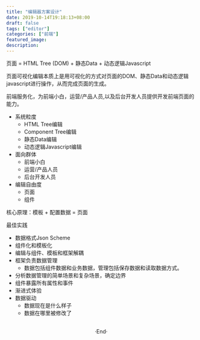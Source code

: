 ```yaml
---
title: "编辑器方案设计"
date: 2019-10-14T19:18:13+08:00
draft: false
tags: ["editor"]
categories: ["前端"]
featured_image: 
description: 
---
```


页面 = HTML Tree (DOM) + 静态Data + 动态逻辑Javascript

页面可视化编辑本质上是用可视化的方式对页面的DOM、静态Data和动态逻辑javascript进行操作，从而完成页面的生成。

前端服务化，为前端小白，运营/产品人员,以及后台开发人员提供开发前端页面的能力。

- 系统粒度
  + HTML Tree编辑
  + Component Tree编辑
  + 静态Data编辑
  + 动态逻辑Javascript编辑
- 面向群体
  + 前端小白
  + 运营/产品人员
  + 后台开发人员 
- 编辑自由度
  + 页面
  + 组件

核心原理：模板 + 配置数据 = 页面

最佳实践

- 数据格式Json Scheme
- 组件化和模板化
- 编辑与组件、模板和框架解耦
- 框架负责数据管理
  + 数据包括组件数据和业务数据，管理包括保存数据和读取数据方式。
- 分析数据管理的简单场景和复杂场景，确定边界
- 组件暴露所有属性和事件
- 渐进式体验
- 数据驱动
  + 数据现在是什么样子
  + 数据在哪里被修改了

<br>

<center>  ·End·  </center>